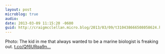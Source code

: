 ```yaml
---
layout: post
microblog: true
audio: 
date: 2013-03-09 11:15:20 -0600
guid: http://craigmcclellan.micro.blog/2013/03/09/t310438666508058624.html
---
```

Photo: The kid in me that always wanted to be a marine biologist is freaking out. [t.co/Qf6URqa9n...](http://t.co/Qf6URqa9nG)

